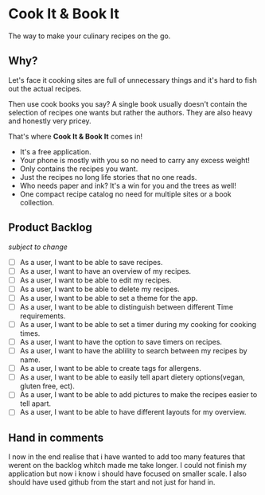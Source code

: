# Cook It & Book It
The way to make your culinary recipes on the go.
## Why?
Let's face it cooking sites are full of unnecessary things and it's hard to fish out the actual recipes.

Then use cook books you say? A single book usually doesn't contain the selection of recipes one wants but rather the authors. They are also heavy and honestly very pricey.

That's where **Cook It & Book It** comes in! 
* It's a free application.
* Your phone is mostly with you so no need to carry any excess weight!
* Only contains the recipes you want.
* Just the recipes no long life stories that no one reads.
* Who needs paper and ink? It's a win for you and the trees as well!
* One compact recipe catalog no need for multiple sites or a book collection.
## Product Backlog
*subject to change*
 - [ ] As a user, I want to be able to save recipes.
 - [ ] As a user, I want to have an overview of my recipes.
 - [ ] As a user, I want to be able to edit my recipes.
 - [ ] As a user, I want to be able to delete my recipes.
 - [ ] As a user, I want to be able to set a theme for the app.
 - [ ] As a user, I want to be able to distinguish between different Time requirements.
 - [ ] As a user, I want to be able to set a timer during my cooking for cooking times.
 - [ ] As a user, I want to have the option to save timers on recipes.
 - [ ] As a user, I want to have the ablility to search between my recipes by name.
 - [ ] As a user, I want to be able to create tags for allergens.
 - [ ] As a user, I want to be able to easily tell apart dietery options(vegan, gluten free, ect).
 - [ ] As a user, I want to be able to add pictures to make the recipes easier to tell apart.
 - [ ] As a user, I want to be able to have different layouts for my overview. 
 ## Hand in comments
I now in the end realise that i have wanted to add too many features that werent on the backlog whitch made me take longer. I could not finish my application but now i know i should have focused on smaller scale. I also should have used github from the start and not just for hand in.

